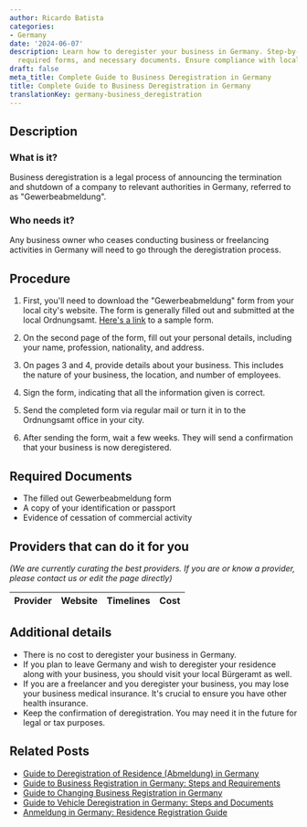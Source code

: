 ```yaml
---
author: Ricardo Batista
categories:
- Germany
date: '2024-06-07'
description: Learn how to deregister your business in Germany. Step-by-step process,
  required forms, and necessary documents. Ensure compliance with local regulations.
draft: false
meta_title: Complete Guide to Business Deregistration in Germany
title: Complete Guide to Business Deregistration in Germany
translationKey: germany-business_deregistration
---
```


## Description
### What is it?
Business deregistration is a legal process of announcing the termination and shutdown of a company to relevant authorities in Germany, referred to as "Gewerbeabmeldung". 

### Who needs it?
Any business owner who ceases conducting business or freelancing activities in Germany will need to go through the deregistration process. 

## Procedure

1. First, you'll need to download the "Gewerbeabmeldung" form from your local city's website. The form is generally filled out and submitted at the local Ordnungsamt. [Here's a link](https://www.berlin.de/ba-tempelhof-schoeneberg/politik-und-verwaltung/aemter/amt-fuer-buergerdienste/ordnungsamt/gewerbe/abmeldung/) to a sample form.

2. On the second page of the form, fill out your personal details, including your name, profession, nationality, and address.

3. On pages 3 and 4, provide details about your business. This includes the nature of your business, the location, and number of employees.

4. Sign the form, indicating that all the information given is correct.

5. Send the completed form via regular mail or turn it in to the Ordnungsamt office in your city.

6. After sending the form, wait a few weeks. They will send a confirmation that your business is now deregistered.

## Required Documents
- The filled out Gewerbeabmeldung form
- A copy of your identification or passport
- Evidence of cessation of commercial activity

## Providers that can do it for you

_(We are currently curating the best providers. If you are or know a provider, please contact us or edit the page directly)_

| Provider        |     Website     |     Timelines    |       Cost      |
| --------------- | --------------- |  :-------------: | :-------------: |

## Additional details
- There is no cost to deregister your business in Germany.
- If you plan to leave Germany and wish to deregister your residence along with your business, you should visit your local Bürgeramt as well. 
- If you are a freelancer and you deregister your business, you may lose your business medical insurance. It's crucial to ensure you have other health insurance.
- Keep the confirmation of deregistration. You may need it in the future for legal or tax purposes.


## Related Posts

- [Guide to Deregistration of Residence (Abmeldung) in Germany](https://tramitit.com/guides/germany/deregistration_of_residence/)
- [Guide to Business Registration in Germany: Steps and Requirements](https://tramitit.com/guides/germany/business_registration/)
- [Guide to Changing Business Registration in Germany](https://tramitit.com/guides/germany/change_of_business_registration/)
- [Guide to Vehicle Deregistration in Germany: Steps and Documents](https://tramitit.com/guides/germany/vehicle_deregistration/)
- [Anmeldung in Germany: Residence Registration Guide](https://tramitit.com/guides/germany/registration_of_residence/)